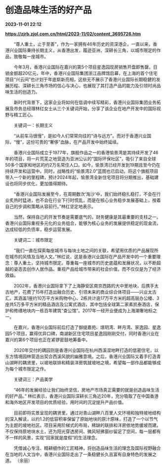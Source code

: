 # 创造品味生活的好产品

**2023-11-01 22:12**

**https://zjrb.zjol.com.cn/html/2023-11/02/content_3695726.htm**

　　“尊人重土，止于至善”，作为一家拥有46年历史的资深港企，一直以来，香港兴业国际秉持长期主义，从香港出发，履迹亚洲，深耕长三角，以城市限定的作品，致敬每一座城市。

　　今年3月，香港兴业国际在嘉兴的第5个项目星逸园现房销售开盘即售罄，日销金额超20亿元，年中，香港兴业国际集团浙江品牌馆启幕，在上海的首个住宅项目“兴云间”也计划于年底崭新亮相，这些无不展示了香港兴业国际长期稳健的发展历程、深耕长三角市场的信心与决心，也展现了其打造产品的能力及引领时尚品味生活的创造力。

　　新时代背景下，这家企业将如何在低调中续写精彩，香港兴业国际集团业务拓展及市务总经理林红女士从三个关键词开始，分享了该企业在地产开发中的国际视野与精工匠心。

　　关键词一：长期主义

　　“从前车马很慢”，是如今人们常常向往的“诗与远方”。而对于香港兴业国际，“慢”，这份可贵的“奢侈”血脉，在产品开发中始终延续。

　　香港兴业国际成立于1977年，旗舰作品之一的香港愉景湾是其持续开发了46年的项目，将一片荒芜之地营造为亚洲公认的“国际环保社区”，吸引了来自全球50多个国家和地区的约2万名常住人口。如今，愉景湾已经开发到19期且至今仍在持续开发和运营中。同时，战略性的“愉景湾2.0”蓝图也已启动，将这个旗舰项目带入一个新的里程碑，预计2024年起，愉景湾全新住宅项目将分期推出，基础建设也将同步优化，更加值得期待。

　　“香港兴业国际发展至今，在周期数次‘淘沙’中，我们始终稳扎稳打，不会在行业炙热时猛进，也不会在行业下行时慌乱，而是在核心业务稳步发展基础上，按着自己的步调和策略从容前行。”林红坚定地表示。

　　当然，保持自己的开发节奏是需要底气的，财务健康是其最重要的支柱之一。香港兴业国际重视多元化的业务组合，能够为核心业务的发展提供稳定的现金流，达成较低的负债率，稳步运营发展。

　　关键词二：城市限定

　　“我们一直在探索每座城市与每块土地之间的关联，希望用优质的产品展现所在城市的风情及当地人文。”林红说，这是香港兴业国际在产品开发中的一个重要理念：尊人重土，坚持城市限定。尊重每一座城市的历史底蕴和发展状况，以不断超越的姿态去创作人居作品。重视产品给城市带来的社会价值，而不仅仅是为了经济效益。

　　2002年，香港兴业国际拿下了上海静安区南京西路的大中里地块，后携手太古地产，花费了15年打造出融合历史、引领未来的商业综合体项目——兴业太古汇。其涵盖1座约10万平方米购物中心、2栋共计逾17万平方米的超高层办公楼、3座共5万多平方米的精品酒店及公寓式酒店，其中包括全球第二家素凯泰酒店，保护和修缮地块内一栋百年建筑“查公馆”。2017年一经开业便成为上海潮奢地标之一。

　　在嘉兴，香港兴业国际前后打造了御缇嘉苑、璟玥湾、畔月湾、家逸园、星逸园5个项目，赢得优异口碑，南湖新区住宅项目星逸园刚刚交付，同时香港兴业在嘉兴的第6个项目也正在紧锣密鼓地筹备中。

　　2020年交付的耦园则是香港兴业国际在杭州西溪湿地畔打造的低密住宅，以东方情境园林营造出契合西溪风貌的幽雅意境。之后，香港兴业国际又着手打造青山湖畔的耦贤里，以坡地联排和精装洋房筑就坡地之境，希望每一部作品都能够成为每个城市限定之作。

　　关键词三：产品美学

　　“46年的发展经验让我们始终坚信，房地产市场真正需要的就是创造品味生活的好产品。” 林红表示，香港兴业国际深耕长三角近20年，充分吸取了在中国香港和海外地区开发项目的优质经验，用时间的沉淀提升产品价值。

　　目前即将实景呈现的耦贤里，通过对青山湖畔八百里人文环境和独特坡地结构的深入解读，以约1.2的低容积率保留了原始地块的原汁原味，打造了一个以节气为主题的坡地社区。项目采用阶梯式的布局，稀缺的联排和洋房依地势缓坡而建。不仅保持原地块水土，还为阳光穿透房间、微风轻拂窗纱留足了空间，每一层都有不一样的风景，实现“回家就是度假”的生活理念。

　　凭借诚心专注、精耕细作的工匠精神，将创造品味生活的理念及国际视野融合在当地的人文当中，香港兴业国际走出了一条稳健长久且富有自身特色的发展之道。 （余丽）